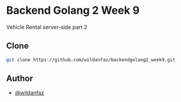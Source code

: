 # Backend Golang 2 Week 9

Vehicle Rental server-side part 2

## Clone
```bash
git clone https://github.com/wildanfaz/backendgolang2_week9.git
```
## Author

- [@wildanfaz](https://www.github.com/wildanfaz)
